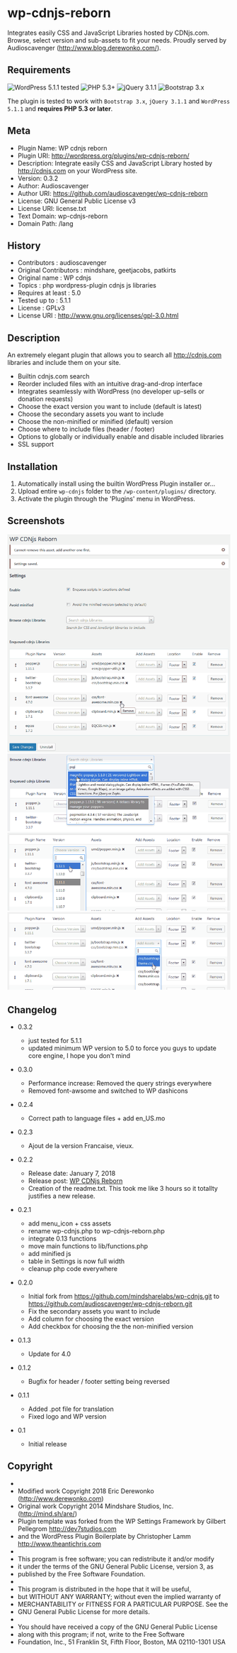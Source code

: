 wp-cdnjs-reborn
===============

Integrates easily CSS and JavaScript Libraries hosted by CDNjs.com. Browse, select version and sub-assets to fit your needs.
Proudly served by Audioscavenger (http://www.blog.derewonko.com/).

Requirements
------------
![WordPress 5.1.1 tested](https://img.shields.io/wordpress/v/akismet.svg) ![PHP 5.3+](https://img.shields.io/badge/PHP-5.3%2B-blue.svg) ![jQuery 3.1.1](https://img.shields.io/badge/jQuery-3.1.1-ff69b4.svg) ![Bootstrap 3.x](https://img.shields.io/badge/Bootstrap-3.3.x-6f5499.svg)

The plugin is tested to work with ```Bootstrap 3.x```, ```jQuery 3.1.1``` and ```WordPress 5.1.1``` and **requires PHP 5.3 or later**.

Meta
----
 * Plugin Name: WP cdnjs reborn
 * Plugin URI: http://wordpress.org/plugins/wp-cdnjs-reborn/
 * Description: Integrate easily CSS and JavaScript Library hosted by http://cdnjs.com on your WordPress site.
 * Version: 0.3.2
 * Author: Audioscavenger
 * Author URI: https://github.com/audioscavenger/wp-cdnjs-reborn
 * License: GNU General Public License v3
 * License URI: license.txt
 * Text Domain: wp-cdnjs-reborn
 * Domain Path: /lang

History
-------
* Contributors          : audioscavenger
* Original Contributors : mindshare, geetjacobs, patkirts
* Original name         : WP cdnjs
* Topics                : php wordpress-plugin cdnjs js libraries 
* Requires at least     : 5.0
* Tested up to          : 5.1.1
* License               : GPLv3
* License URI           : http://www.gnu.org/licenses/gpl-3.0.html

Description
-----------
An extremely elegant plugin that allows you to search all http://cdnjs.com libraries and include them on your site.

* Builtin cdnjs.com search
* Reorder included files with an intuitive drag-and-drop interface
* Integrates seamlessly with WordPress (no developer up-sells or donation requests)
* Choose the exact version you want to include (default is latest)
* Choose the secondary assets you want to include
* Choose the non-minified or minified (default) version
* Choose where to include files (header / footer)
* Options to globally or individually enable and disable included libraries
* SSL support

Installation
------------
1. Automatically install using the builtin WordPress Plugin installer
or...
1. Upload entire `wp-cdnjs` folder to the `/wp-content/plugins/` directory.
2. Activate the plugin through the 'Plugins' menu in WordPress.

Screenshots
-----------
![Settings](https://github.com/audioscavenger/wp-cdnjs-reborn/blob/master/screenshot-1.png)
![Browse Libraries](https://github.com/audioscavenger/wp-cdnjs-reborn/blob/master/screenshot-2.png)
![Change Version](https://github.com/audioscavenger/wp-cdnjs-reborn/blob/master/screenshot-3.png)
![Add Assets](https://github.com/audioscavenger/wp-cdnjs-reborn/blob/master/screenshot-4.png)

Changelog
---------
* 0.3.2
  * just tested for 5.1.1
  * updated minimum WP version to 5.0 to force you guys to update core engine, I hope you don't mind

* 0.3.0
  * Performance increase: Removed the query strings everywhere
  * Removed font-awsome and switched to WP dashicons

* 0.2.4
  * Correct path to language files + add en_US.mo

* 0.2.3
  * Ajout de la version Francaise, vieux.

* 0.2.2
  * Release date: January 7, 2018
  * Release post: [WP CDNjs Reborn](https://wp.me/p9sB0t-7Y)
  * Creation of the readme.txt. This took me like 3 hours so it totallty justifies a new release.

* 0.2.1
  * add menu_icon + css assets
  * rename wp-cdnjs.php to wp-cdnjs-reborn.php
  * integrate 0.13 functions
  * move main functions to lib/functions.php
  * add minified js
  * table in Settings is now full width
  * cleanup php code everywhere

* 0.2.0
  * Initial fork from https://github.com/mindsharelabs/wp-cdnjs.git to https://github.com/audioscavenger/wp-cdnjs-reborn.git
  * Fix the secondary assets you want to include
  * Add column for choosing the exact version
  * Add checkbox for choosing the the non-minified version

* 0.1.3
  * Update for 4.0

* 0.1.2
  * Bugfix for header / footer setting being reversed

* 0.1.1
  * Added .pot file for translation
  * Fixed logo and WP version

* 0.1
  * Initial release


Copyright
---------
 * 
 * Modified work Copyright 2018 Eric Derewonko (http://www.derewonko.com)
 * Original work Copyright 2014 Mindshare Studios, Inc. (http://mind.sh/are/)
 * Plugin template was forked from the WP Settings Framework by Gilbert Pellegrom http://dev7studios.com
 * and the WordPress Plugin Boilerplate by Christopher Lamm http://www.theantichris.com
 *
 * This program is free software; you can redistribute it and/or modify
 * it under the terms of the GNU General Public License, version 3, as
 * published by the Free Software Foundation.
 *
 * This program is distributed in the hope that it will be useful,
 * but WITHOUT ANY WARRANTY; without even the implied warranty of
 * MERCHANTABILITY or FITNESS FOR A PARTICULAR PURPOSE.  See the
 * GNU General Public License for more details.
 *
 * You should have received a copy of the GNU General Public License
 * along with this program; if not, write to the Free Software
 * Foundation, Inc., 51 Franklin St, Fifth Floor, Boston, MA  02110-1301  USA
